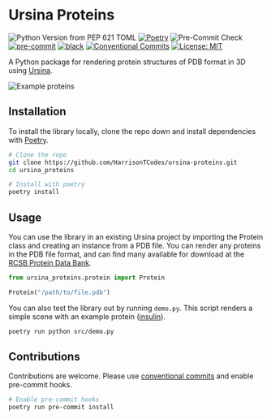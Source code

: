 # Ursina Proteins

![Python Version from PEP 621 TOML](https://img.shields.io/python/required-version-toml?tomlFilePath=https%3A%2F%2Fraw.githubusercontent.com%2FHarrisonTCodes%2Fursina-proteins%2Frefs%2Fheads%2Fmain%2Fpyproject.toml)
[![Poetry](https://img.shields.io/endpoint?url=https://python-poetry.org/badge/v0.json)](https://python-poetry.org/)
![Pre-Commit Check](https://github.com/HarrisonTCodes/ursina-proteins/actions/workflows/pre-commit.yaml/badge.svg)
[![pre-commit](https://img.shields.io/badge/pre--commit-enabled-brightgreen?logo=pre-commit)](https://pre-commit.com/)
[![black](https://img.shields.io/badge/code%20style-black-000000.svg)](https://github.com/psf/black)
[![Conventional Commits](https://img.shields.io/badge/Conventional%20Commits-1.0.0-%23FE5196?logo=conventionalcommits&logoColor=white)](https://conventionalcommits.org)
[![License: MIT](https://img.shields.io/badge/License-MIT-blue.svg)](LICENSE)

A Python package for rendering protein structures of PDB format in 3D using [Ursina](https://www.ursinaengine.org/).

![Example proteins](./assets/example.png)

## Installation
To install the library locally, clone the repo down and install dependencies with [Poetry](https://python-poetry.org/).
```bash
# Clone the repo
git clone https://github.com/HarrisonTCodes/ursina-proteins.git
cd ursina_proteins

# Install with poetry
poetry install
```

## Usage
You can use the library in an existing Ursina project by importing the Protein class and creating an instance from a PDB file. You can render any proteins in the PDB file format, and can find many available for download at the [RCSB Protein Data Bank](https://www.rcsb.org/).
```python
from ursina_proteins.protein import Protein

Protein("/path/to/file.pdb")
```
You can also test the library out by running `demo.py`. This script renders a simple scene with an example protein ([insulin](https://www.rcsb.org/structure/3I40)).
```bash
poetry run python src/demo.py
```

## Contributions
Contributions are welcome. Please use [conventional commits](https://www.conventionalcommits.org/en/v1.0.0/) and enable pre-commit hooks.
```bash
# Enable pre-commit hooks
poetry run pre-commit install
```
